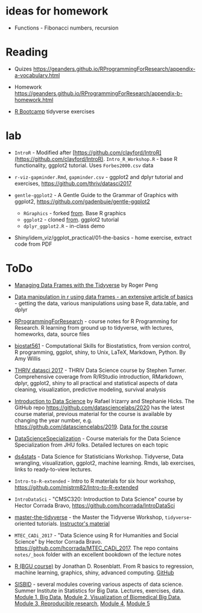 # ideas for homework

- Functions - Fibonacci numbers, recursion

# Reading 

- Quizes https://geanders.github.io/RProgrammingForResearch/appendix-a-vocabulary.html

- Homework https://geanders.github.io/RProgrammingForResearch/appendix-b-homework.html

- [R Bootcamp](https://r-bootcamp.netlify.app) tidyverse exercises

# lab

- `IntroR` - Modified after [https://github.com/clayford/IntroR](https://github.com/clayford/IntroR). `Intro_R_Workshop.R` - base R functionality, ggplot2 tutorial. Uses `Forbes2000.csv` data

- `r-viz-gapminder.Rmd`, `gapminder.csv` - ggplot2 and dplyr tutorial and exercises, https://github.com/thriv/datasci2017

- `gentle-ggplot2` - A Gentle Guide to the Grammar of Graphics with ggplot2, https://github.com/gadenbuie/gentle-ggplot2

  - `RGraphics` - forked [from](https://github.com/clayford/RGraphics). Base R graphics
  - `ggplot2` - cloned [from](https://github.com/clayford/ggplot2). ggplot2 tutorial
  - `dplyr_ggplot2.R` - in-class demo
- Shiny/idem_viz/ggplot_practical/01-the-basics - home exercise, extract code from PDF 


# ToDo

- [Managing Data Frames with the Tidyverse](https://rdpeng.github.io/Biostat776/lecture-managing-data-frames-with-the-tidyverse.html) by Roger Peng

- [Data manipulation in r using data frames - an extensive article of basics](https://www.dataenq.com/2020/08/data-manipulation-in-r-using-data-frame.html) - getting the data, various manipulations using base R, data.table, and dplyr

- [RProgrammingForResearch](https://github.com/geanders/RProgrammingForResearch) - course notes for R Programming for Research. R learning from ground up to tidyverse, with lectures, homeworks, data, source files

- [biostat561](https://github.com/adw96/biostat561) - Computational Skills for Biostatistics, from version control, R programming, ggplot, shiny, to Unix, LaTeX, Markdown, Python. By Amy Willis

- [THRIV datasci 2017](https://thriv.github.io/biodatasci2017/) - THRIV Data Science course by Stephen Turner. Comprehensive coverage from R/RStudio introduction, RMarkdown, dplyr, ggplot2, shiny to all practical and statistical aspects of data cleaning, visualization, predictive modeling, survival analysis

- [Introduction to Data Science](https://datasciencelabs.github.io/) by Rafael Irizarry and Stephanie Hicks. The GitHub repo https://github.com/datasciencelabs/2020 has the latest course material, previous material for the course is available by changing the year number, e.g. https://github.com/datasciencelabs/2019. [Data for the course](https://github.com/datasciencelabs/data)

- [DataScienceSpecialization](https://github.com/DataScienceSpecialization/courses) - Course materials for the Data Science Specialization from JHU folks. Detailed lectures on each topic

- [ds4stats](https://github.com/rafalab/ds4stats) - Data Science for Statisticians Workshop. Tidyverse, Data wrangling, visualization, ggplot2, machine learning. Rmds, lab exercises, links to ready-to-view lectures. 


- `Intro-to-R-extended` - Intro to R materials for six hour workshop, https://github.com/mistrm82/Intro-to-R-extended


- `IntroDataSci` - "CMSC320: Introduction to Data Science" course by Hector Corrada Bravo, https://github.com/hcorrada/IntroDataSci

- [master-the-tidyverse](https://github.com/rstudio-education/master-the-tidyverse/) - the Master the Tidyverse Workshop, `tidyverse`-oriented tutorials. [Instructor's material](https://github.com/rstudio-education/master-the-tidyverse-instructors)

- `MTEC_CADi_2017` - "Data Science using R for Humanities and Social Science" by Hector Corrada Bravo. https://github.com/hcorrada/MTEC_CADi_2017. The repo contains `notes/_book` folder with an excellent bookdown of the lecture notes

- [R (BGU course)](http://www.john-ros.com/Rcourse/) by Jonathan D. Rosenblatt. From R basics to regression, machine learning, graphics, shiny, advanced computing. [GitHub](https://github.com/johnros/RAMR-R-Course)

- [SISBID](https://github.com/SISBID) - several modules covering various aspects of data science. Summer Institute in Statistics for Big Data. Lectures, exercises, data. [Module 1, Big Data](https://github.com/SISBID/Module1), [Module 2, Visualization of Biomedical Big Data](https://github.com/SISBID/Module2), [Module 3, Reproducible research](https://github.com/SISBID/Module3), [Module 4](https://github.com/SISBID/Module4), [Module 5](https://github.com/SISBID/Module5)

